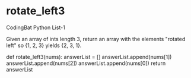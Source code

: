 # rotate_left3
CodingBat Python List-1

Given an array of ints length 3, return an array with the elements "rotated left" so {1, 2, 3} yields {2, 3, 1}.

def rotate_left3(nums):
  answerList = []
  answerList.append(nums[1])
  answerList.append(nums[2])
  answerList.append(nums[0])
  return answerList
